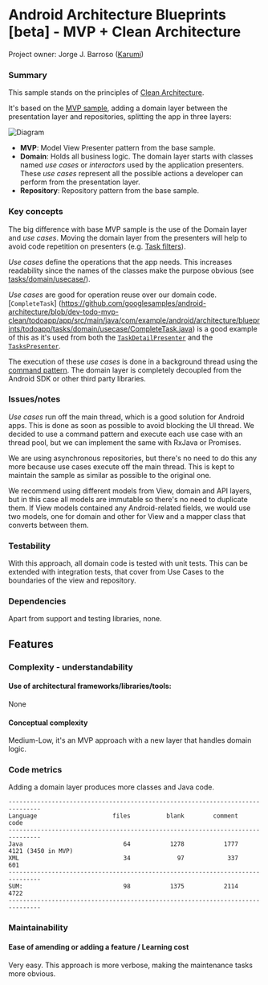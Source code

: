 # Android Architecture Blueprints [beta] - MVP + Clean Architecture

Project owner: Jorge J. Barroso ([Karumi](http://github.com/Karumi))

### Summary
This sample stands on the principles of [Clean Architecture](https://blog.8thlight.com/uncle-bob/2012/08/13/the-clean-architecture.html).

It's based on the [MVP sample](https://github.com/googlesamples/android-architecture/tree/todo-mvp), adding a domain layer between the presentation layer and repositories, splitting the app in three layers:

<img src="https://github.com/googlesamples/android-architecture/wiki/images/mvp-clean.png" alt="Diagram"/>

* **MVP**: Model View Presenter pattern from the base sample.
* **Domain**: Holds all business logic. The domain layer starts with classes named *use cases* or *interactors* used by the application presenters. These *use cases* represent all the possible actions a developer can perform from the presentation layer. 
* **Repository**: Repository pattern from the base sample.  

### Key concepts
The big difference with base MVP sample is the use of the Domain layer and *use cases*. Moving the domain layer from the presenters will help to avoid code repetition on presenters (e.g. [Task filters](https://github.com/googlesamples/android-architecture/tree/dev-todo-mvp-clean/todoapp/app/src/main/java/com/example/android/architecture/blueprints/todoapp/tasks/domain/filter)).

*Use cases* define the operations that the app needs. This increases readability since the names of the classes make the purpose obvious (see [tasks/domain/usecase/](https://github.com/googlesamples/android-architecture/tree/dev-todo-mvp-clean/todoapp/app/src/main/java/com/example/android/architecture/blueprints/todoapp/tasks/domain/usecase)).

*Use cases* are good for operation reuse over our domain code. [`CompleteTask`] (https://github.com/googlesamples/android-architecture/blob/dev-todo-mvp-clean/todoapp/app/src/main/java/com/example/android/architecture/blueprints/todoapp/tasks/domain/usecase/CompleteTask.java) is a good example of this as it's used from both the [`TaskDetailPresenter`](https://github.com/googlesamples/android-architecture/blob/dev-todo-mvp-clean/todoapp/app/src/main/java/com/example/android/architecture/blueprints/todoapp/taskdetail/TaskDetailPresenter.java) and the [`TasksPresenter`](https://github.com/googlesamples/android-architecture/blob/dev-todo-mvp-clean/todoapp/app/src/main/java/com/example/android/architecture/blueprints/todoapp/tasks/TasksPresenter.java).

The execution of these *use cases* is done in a background thread using the [command pattern](http://www.oodesign.com/command-pattern.html). The domain layer is completely decoupled from the Android SDK or other third party libraries.

### Issues/notes
*Use cases* run off the main thread, which is a good solution for Android apps.  This is done as soon as possible to avoid blocking the UI thread. We decided to use a command pattern and execute each use case with an thread pool, but we can implement the same with RxJava or Promises.

We are using asynchronous repositories, but there's no need to do this any more because use cases execute off the main thread. This is kept to maintain the sample as similar as possible to the original one.

We recommend using different models from View, domain and API layers, but in this case all models are immutable so there's no need to duplicate them. If View models contained any Android-related fields, we would use two models, one for domain and other for View and a mapper class that converts between them.
  
### Testability

With this approach, all domain code is tested with unit tests. This can be extended with integration tests, that cover from Use Cases to the boundaries of the view and repository.

### Dependencies

Apart from support and testing libraries, none.

## Features

### Complexity - understandability

#### Use of architectural frameworks/libraries/tools: 

None

#### Conceptual complexity 

Medium-Low, it's an MVP approach with a new layer that handles domain logic.

### Code metrics


Adding a domain layer produces more classes and Java code.

```
-------------------------------------------------------------------------------
Language                     files          blank        comment           code
-------------------------------------------------------------------------------
Java                            64           1278           1777           4121 (3450 in MVP)
XML                             34             97            337            601
-------------------------------------------------------------------------------
SUM:                            98           1375           2114           4722
-------------------------------------------------------------------------------

```
### Maintainability

#### Ease of amending or adding a feature / Learning cost
Very easy. This approach is more verbose, making the maintenance tasks more obvious.





